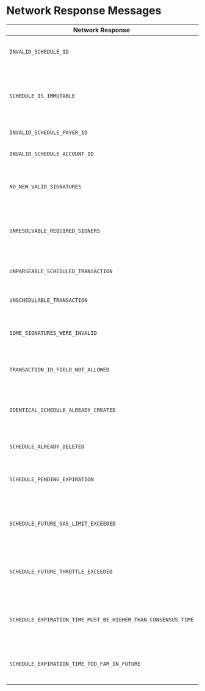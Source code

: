 # Network Response Messages

| Network Response                                              | Description                                                                                                                                          |
| ------------------------------------------------------------- | ---------------------------------------------------------------------------------------------------------------------------------------------------- |
| `INVALID_SCHEDULE_ID`                                         | The Scheduled entity does not exist; or has now expired, been deleted, or been executed                                                              |
| `SCHEDULE_IS_IMMUTABLE`                                       | The Scheduled entity cannot be modified. The Scheduled entity cannot be modified. Admin key was not set during the creation of the Scheduled entity. |
| `INVALID_SCHEDULE_PAYER_ID`                                   | The provided Scheduled Payer does not exist                                                                                                          |
| `INVALID_SCHEDULE_ACCOUNT_ID`                                 | The Schedule Create Transaction TransactionID account does not exist                                                                                 |
| `NO_NEW_VALID_SIGNATURES`                                     | The provided sig map did not contain any new valid signatures from required signers of the scheduled transaction                                     |
| `UNRESOLVABLE_REQUIRED_SIGNERS`                               | The required signers for a scheduled transaction cannot be resolved, for example because they do not exist or have been deleted                      |
| `UNPARSEABLE_SCHEDULED_TRANSACTION`                           | The bytes allegedly representing a transaction to be scheduled could not be parsed                                                                   |
| `UNSCHEDULABLE_TRANSACTION`                                   | ScheduleCreate and ScheduleSign transactions cannot be scheduled                                                                                     |
| `SOME_SIGNATURES_WERE_INVALID`                                | At least one of the signatures in the provided sig map did not represent a valid signature for any required signer                                   |
| `TRANSACTION_ID_FIELD_NOT_ALLOWED`                            | The scheduled and nonce fields in the TransactionID may not be set in a top-level transaction                                                        |
| `IDENTICAL_SCHEDULE_ALREADY_CREATED`                          | A schedule already exists with the same identifying fields of an attempted ScheduleCreate (that is, all fields other than scheduledPayerAccountID)   |
| `SCHEDULE_ALREADY_DELETED`                                    | A schedule being signed or deleted has already been deleted                                                                                          |
| `SCHEDULE_PENDING_EXPIRATION`                                 | A schedule being signed or deleted has passed it's expiration date and is pending execution if needed and then expiration                            |
| `SCHEDULE_FUTURE_GAS_LIMIT_EXCEEDED`                          | The scheduled transaction could not be created because it would cause the gas limit to be violated on the specified expiration time                  |
| `SCHEDULE_FUTURE_THROTTLE_EXCEEDED`                           | The scheduled transaction could not be created because it would cause throttles to be violated on the specified expiration time                      |
| `SCHEDULE_EXPIRATION_TIME_MUST_BE_HIGHER_THAN_CONSENSUS_TIME` | The scheduled transaction could not be created because it's expiration\_time was less than or equal to the consensus time                          |
| `SCHEDULE_EXPIRATION_TIME_TOO_FAR_IN_FUTURE`                  | The scheduled transaction could not be created because it's expiration time was too far in the future                                                |
